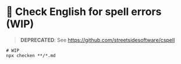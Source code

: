 # 🐥 Check English for spell errors (WIP)

> **DEPRECATED**: See https://github.com/streetsidesoftware/cspell

```shell
# WIP
npx checken **/*.md
```
